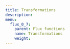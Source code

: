 ```yaml
---
title: Transformations
description: 
menu:
  flux_0_7:
    parent: Flux functions
    name: Transformations
    weight:
---
```

